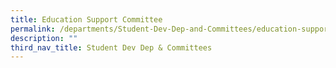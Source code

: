 ```yaml
---
title: Education Support Committee
permalink: /departments/Student-Dev-Dep-and-Committees/education-support-committee/
description: ""
third_nav_title: Student Dev Dep & Committees
---
```

